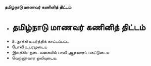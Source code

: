 **தமிழ்நாடு மாணவர் கணினித் திட்டம்**
- # தமிழ்நாடு மாணவர் கணினித் திட்டம்
- a. தூக்கி உயர்த்திக் காட்டப்பட்ட
- போலி உயரமுடைய
- இலக்கிய நடை வகையில் பாலி ஆரவாரப் பகட்டுடைய
- வெற்றாரவார ஒலியுடைய.

